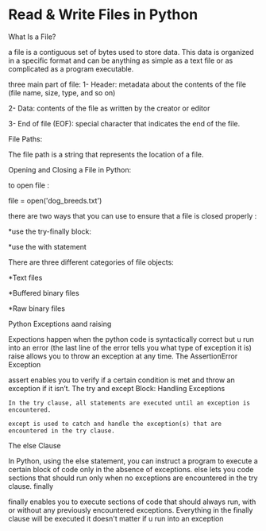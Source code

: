 # Read & Write Files in Python

What Is a File?

a file is a contiguous set of bytes used to store data. 
This data is organized in a specific format and can be anything as 
simple as a text file or as complicated as a program executable.

three main part of file:
1- Header: metadata about the contents of the file (file name, size, type, and so on)

2- Data: contents of the file as written by the creator or editor

3- End of file (EOF): special character that indicates the end of the file.

File Paths:

The file path is a string that represents the location of a file.

Opening and Closing a File in Python:

to open file :

file = open('dog_breeds.txt')


there are two ways that you can use to ensure that a file is closed properly :

*use the try-finally block:

*use the with statement

There are three different categories of file objects:

*Text files

*Buffered binary files

*Raw binary files


Python Exceptions aand raising

Expections happen when the python code is syntactically correct but u run into an error (the last line of the error tells you what type of exception it is) raise allows you to throw an exception at any time.
The AssertionError Exception

assert enables you to verify if a certain condition is met and throw an exception if it isn’t.
The try and except Block: Handling Exceptions

    In the try clause, all statements are executed until an exception is encountered.

    except is used to catch and handle the exception(s) that are encountered in the try clause.

The else Clause

In Python, using the else statement, you can instruct a program to execute a certain block of code only in the absence of exceptions. else lets you code sections that should run only when no exceptions are encountered in the try clause.
finally

finally enables you to execute sections of code that should always run, with or without any previously encountered exceptions. Everything in the finally clause will be executed it doesn't matter if u run into an exception


